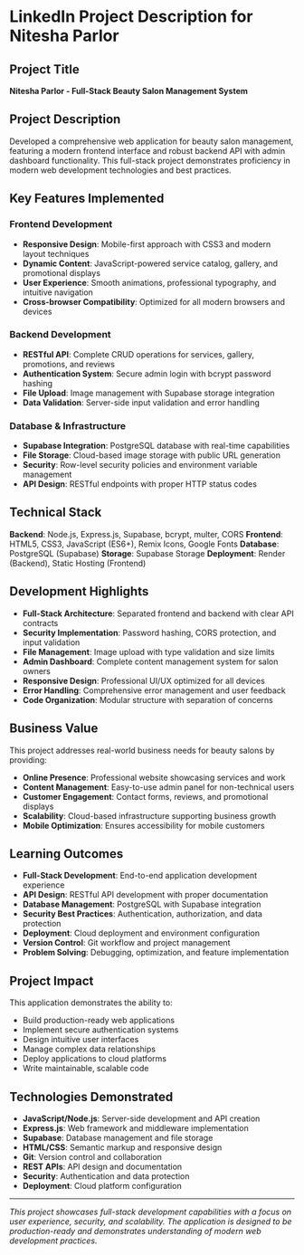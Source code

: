 # LinkedIn Project Description for Nitesha Parlor

## Project Title
**Nitesha Parlor - Full-Stack Beauty Salon Management System**

## Project Description

Developed a comprehensive web application for beauty salon management, featuring a modern frontend interface and robust backend API with admin dashboard functionality. This full-stack project demonstrates proficiency in modern web development technologies and best practices.

## Key Features Implemented

### Frontend Development
- **Responsive Design**: Mobile-first approach with CSS3 and modern layout techniques
- **Dynamic Content**: JavaScript-powered service catalog, gallery, and promotional displays
- **User Experience**: Smooth animations, professional typography, and intuitive navigation
- **Cross-browser Compatibility**: Optimized for all modern browsers and devices

### Backend Development
- **RESTful API**: Complete CRUD operations for services, gallery, promotions, and reviews
- **Authentication System**: Secure admin login with bcrypt password hashing
- **File Upload**: Image management with Supabase storage integration
- **Data Validation**: Server-side input validation and error handling

### Database & Infrastructure
- **Supabase Integration**: PostgreSQL database with real-time capabilities
- **File Storage**: Cloud-based image storage with public URL generation
- **Security**: Row-level security policies and environment variable management
- **API Design**: RESTful endpoints with proper HTTP status codes

## Technical Stack

**Backend**: Node.js, Express.js, Supabase, bcrypt, multer, CORS
**Frontend**: HTML5, CSS3, JavaScript (ES6+), Remix Icons, Google Fonts
**Database**: PostgreSQL (Supabase)
**Storage**: Supabase Storage
**Deployment**: Render (Backend), Static Hosting (Frontend)

## Development Highlights

- **Full-Stack Architecture**: Separated frontend and backend with clear API contracts
- **Security Implementation**: Password hashing, CORS protection, and input validation
- **File Management**: Image upload with type validation and size limits
- **Admin Dashboard**: Complete content management system for salon owners
- **Responsive Design**: Professional UI/UX optimized for all devices
- **Error Handling**: Comprehensive error management and user feedback
- **Code Organization**: Modular structure with separation of concerns

## Business Value

This project addresses real-world business needs for beauty salons by providing:
- **Online Presence**: Professional website showcasing services and work
- **Content Management**: Easy-to-use admin panel for non-technical users
- **Customer Engagement**: Contact forms, reviews, and promotional displays
- **Scalability**: Cloud-based infrastructure supporting business growth
- **Mobile Optimization**: Ensures accessibility for mobile customers

## Learning Outcomes

- **Full-Stack Development**: End-to-end application development experience
- **API Design**: RESTful API development with proper documentation
- **Database Management**: PostgreSQL with Supabase integration
- **Security Best Practices**: Authentication, authorization, and data protection
- **Deployment**: Cloud deployment and environment configuration
- **Version Control**: Git workflow and project management
- **Problem Solving**: Debugging, optimization, and feature implementation

## Project Impact

This application demonstrates the ability to:
- Build production-ready web applications
- Implement secure authentication systems
- Design intuitive user interfaces
- Manage complex data relationships
- Deploy applications to cloud platforms
- Write maintainable, scalable code

## Technologies Demonstrated

- **JavaScript/Node.js**: Server-side development and API creation
- **Express.js**: Web framework and middleware implementation
- **Supabase**: Database management and file storage
- **HTML/CSS**: Semantic markup and responsive design
- **Git**: Version control and collaboration
- **REST APIs**: API design and documentation
- **Security**: Authentication and data protection
- **Deployment**: Cloud platform configuration

---

*This project showcases full-stack development capabilities with a focus on user experience, security, and scalability. The application is designed to be production-ready and demonstrates understanding of modern web development practices.* 